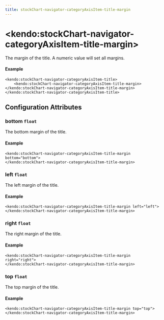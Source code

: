 ```yaml
---
title: stockChart-navigator-categoryAxisItem-title-margin
---
```


# \<kendo:stockChart-navigator-categoryAxisItem-title-margin\>

The margin of the title. A numeric value will set all margins.

#### Example
    <kendo:stockChart-navigator-categoryAxisItem-title>
        <kendo:stockChart-navigator-categoryAxisItem-title-margin></kendo:stockChart-navigator-categoryAxisItem-title-margin>
    </kendo:stockChart-navigator-categoryAxisItem-title>

## Configuration Attributes

### bottom `float`

The bottom margin of the title.

#### Example
    <kendo:stockChart-navigator-categoryAxisItem-title-margin bottom="bottom">
    </kendo:stockChart-navigator-categoryAxisItem-title-margin>

### left `float`

The left margin of the title.

#### Example
    <kendo:stockChart-navigator-categoryAxisItem-title-margin left="left">
    </kendo:stockChart-navigator-categoryAxisItem-title-margin>

### right `float`

The right margin of the title.

#### Example
    <kendo:stockChart-navigator-categoryAxisItem-title-margin right="right">
    </kendo:stockChart-navigator-categoryAxisItem-title-margin>

### top `float`

The top margin of the title.

#### Example
    <kendo:stockChart-navigator-categoryAxisItem-title-margin top="top">
    </kendo:stockChart-navigator-categoryAxisItem-title-margin>


